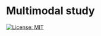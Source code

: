 # Multimodal study 

[![License: MIT](https://img.shields.io/badge/License-MIT-red.svg)](https://opensource.org/licenses/MIT)
